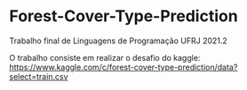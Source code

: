 # Forest-Cover-Type-Prediction
Trabalho final de Linguagens de Programação UFRJ 2021.2

O trabalho consiste em realizar o desafio do kaggle:</br>
https://www.kaggle.com/c/forest-cover-type-prediction/data?select=train.csv
